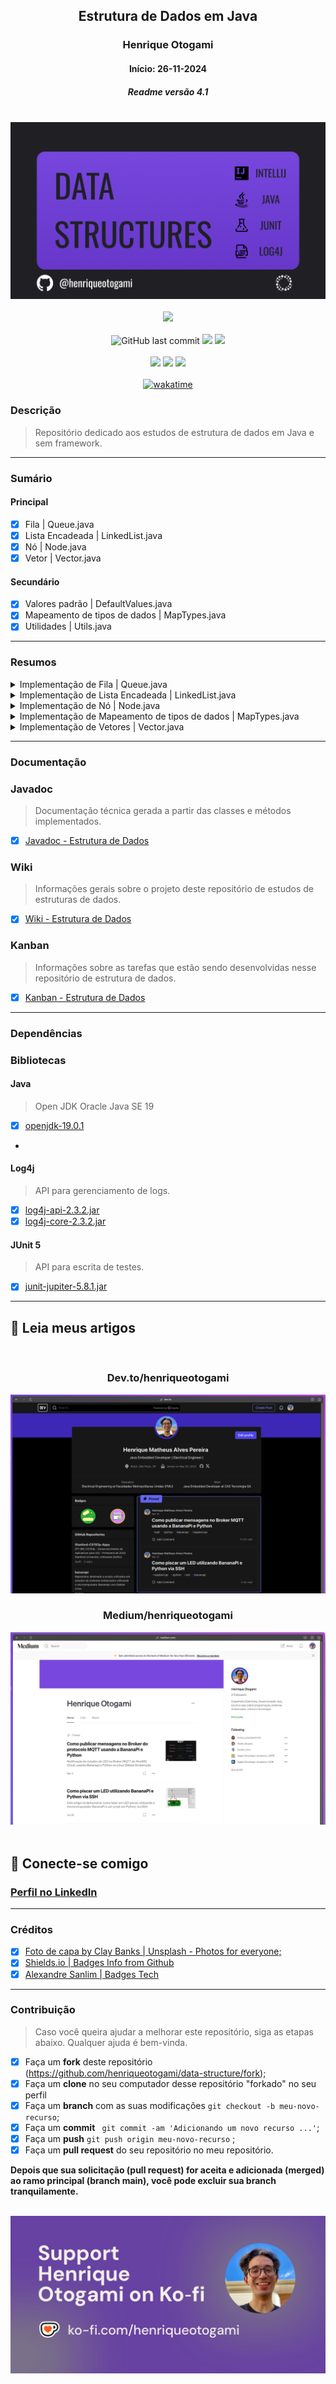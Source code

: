 <div align="center">

## Estrutura de Dados em Java
### Henrique Otogami
#### Início: 26-11-2024
##### Readme versão 4.1


</div>
<br>
<div align="center">
<img width="auto" src="https://github.com/henriqueotogami/data-structure/blob/main/resources/cover-data-structures.png?raw=true">
</div>
<br>
<div align="center">
<img src="https://img.shields.io/github/deployments/henriqueotogami/data-structure/github-pages">
</div>
<br>
<div align="center">
<img alt="GitHub last commit" src="https://img.shields.io/github/last-commit/henriqueotogami/data-structure">
<img src="https://img.shields.io/github/checks-status/henriqueotogami/data-structure/main">
<img src="https://img.shields.io/github/issues/henriqueotogami/data-structure">
</div>
<br>
<div align="center">
<img src="https://img.shields.io/github/forks/henriqueotogami/data-structure?style=flat">
<img src="https://img.shields.io/github/stars/henriqueotogami/data-structure?style=flat">
<img src="https://img.shields.io/github/license/henriqueotogami/data-structure">
</div>
<br>
<div align=center>
<a href="https://wakatime.com/badge/user/1e53636e-c916-4d50-9ce1-f3ac75a883e3/project/2c40b207-f4f2-4e1f-977c-e502cadca573"><img src="https://wakatime.com/badge/user/1e53636e-c916-4d50-9ce1-f3ac75a883e3/project/2c40b207-f4f2-4e1f-977c-e502cadca573.svg" alt="wakatime"></a>
</div>

### Descrição
> Repositório dedicado aos estudos de estrutura de dados em Java e sem framework.

<hr>

### Sumário
#### Principal
- [x] Fila              | Queue.java
- [x] Lista Encadeada   | LinkedList.java
- [x] Nó                | Node.java
- [x] Vetor             | Vector.java

#### Secundário
- [x] Valores padrão | DefaultValues.java
- [x] Mapeamento de tipos de dados | MapTypes.java
- [x] Utilidades | Utils.java
<hr>

### Resumos

<details>
    <summary> Implementação de Fila | Queue.java </summary>
<br>

> Métodos:
> - [x] addElement(Object): void
> - [x] contains(Object): boolean
> - [x] eraseAllElements(): boolean
> - [x] getAllElements(): Object[]
> - [x] getElement(int): Object
> - [x] getObjectType(Object): String
> - [x] getSize(): int
> - [x] isEmpty(): boolean
> - [x] removeElement(int): boolean
> - [x] searchElement(Object): int
> - [x] searchElement(Object[], Object): int
> - [x] setAllElements(Object[]): void
> - [x] toString(Object): String

> Testes Unitários:
> - [x] addElementTest(): void
> - [x] containsTest(): void
> - [x] createQueueTest(): void
> - [x] isEmptyTest(): void
> - [x] removeElementTest(): void
> - [x] searchElementTest(): void
> - [x] toStringTest(): void
<hr>
</details>

<details>
    <summary> Implementação de Lista Encadeada | LinkedList.java</summary>
<br>

> Métodos:
> - [x] append(final Node<T> element): void
> - [x] append(final T element): void
> - [x] append(final int position, final T element): void
> - [x] appendBegin(final T element): void
> - [x] appendMiddle(final int position, final T element): void
> - [x] getSize(): int
> - [x] getLastIndex(): int
> - [x] isEmpty(): boolean
> - [x] isInvalidPosition(final int position): boolean
> - [x] clear(): void
> - [x] removeFirstElement(): T
> - [x] removeLastElement(): T
> - [x] removeElement(final int position): T
> - [x] searchNode(final int position): Node<T>
> - [x] searchElementByPosition(final int position): T
> - [x] searchElement(final T element): int
> - [x] toString(): String
> - [x] getClassName(): String

> Testes Unitários:
> - [x] createEmptyListTest(): void
> - [x] createFullListTest(): void
> - [x] appendTest(): void
> - [x] clearTest(): void
> - [x] clearEmptyListTest(): void
> - [x] searchElementTest(): void
> - [x] searchElementNonExistentTest(): void
> - [x] appendBeginTest(): void
> - [x] appendMiddleTest(): void
> - [x] appendEndTest(): void
> - [x] appendOutOfBoundsTest(): void
> - [x] removeFirstElementTest(): void
> - [x] removeLastElementTest(): void
> - [x] removeElementTest(): void
> - [x] removeElementOutOfBoundsTest(): void
> - [x] removeFirstElementEmptyListTest(): void
> - [x] removeEndElementEmptyListTest(): void
> - [x] createFullListTest(): void
> - [x] createFullListTest(): void
> - [x] createFullListTest(): void
<hr>
</details>

<details>
    <summary> Implementação de Nó | Node.java </summary>
<br>

> Métodos:
> - [x] getElement(): T
> - [x] setElement(final T element): void
> - [x] getNextElement(): Node<T>
> - [x] setNextElement(final Node<T> nextObject): void
> - [x] toString(): String
> - [x] getClassName(): String
</details>

<details>
    <summary> Implementação de Mapeamento de tipos de dados | MapTypes.java </summary>
<br>

> Métodos:
> - [x] getObjectArrayToString(Object element, String elementType): String
> - [x] getPrimitiveArrayToString(Object element, String elementType): String
> - [x] getObjectToString(Object element, String elementType): String
> - [x] getPrimitiveToString(Object element, String elementType): String
> - [x] getElementContentsToString(final Object[] objectArray): String
> - [x] getElementContentsToString(Object element): String
> - [x] getGroup(final String typeElement): String
> - [x] getObjectType(final Object element): String
</details>

<details>
    <summary> Implementação de Vetores | Vector.java </summary>
<br>

> Métodos:
> - [x] append(int position, T element): void
> - [x] append(T element): void
> - [x] clear(): void
> - [x] contains(int position): boolean 
> - [x] contains(T element): boolean 
> - [x] getElements(): T[]
> - [x] getEmptyIndexes(): int[]
> - [x] getLastIndexOfElement(T element): int
> - [x] getSize(): int
> - [x] increaseCapacity(): void
> - [x] isFoundElement(T element): boolean
> - [x] remove(int position): void
> - [x] remove(T element): void
> - [x] searchByElement(T element): int
> - [x] searchByPosition(int position): T
> - [x] toString(): String

> Testes unitários:
> - [x] appendElementsTest(): void
> - [x] appendTest(): void
> - [x] clearTest(): void
> - [x] containsByElementTest(): void
> - [x] containsByPositionTest(): void
> - [x] createVectorTest(): void
> - [x] getEmptyIndexesTest(): void
> - [x] increaseCapacityTest(): void
> - [x] init(): void
> - [x] isFoundElementTest(): void
> - [x] lastIndexOfElementTest(): void
> - [x] removeByElement(): void
> - [x] removeElementByPositionTest(): void
> - [x] searchByElementTest(): void
> - [x] searchByPositionTest(): void
> - [x] toStringTest(): void

</details>

<hr>

### Documentação
### Javadoc
> Documentação técnica gerada a partir das classes e métodos implementados.
- [x] [Javadoc - Estrutura de Dados](https://henriqueotogami.github.io/data-structure/)

### Wiki
> Informações gerais sobre o projeto deste repositório de estudos de estruturas de dados.
- [x] [Wiki - Estrutura de Dados](https://github.com/henriqueotogami/data-structure/wiki)

### Kanban
> Informações sobre as tarefas que estão sendo desenvolvidas nesse repositório de estrutura de dados.
- [x] [Kanban - Estrutura de Dados](https://github.com/users/henriqueotogami/projects/4)

<hr>

### Dependências
### Bibliotecas

#### Java
> Open JDK Oracle Java SE 19
- [x] [openjdk-19.0.1](https://openjdk.org/projects/jdk/19/)
- 
#### Log4j
> API para gerenciamento de logs.
- [x] [log4j-api-2.3.2.jar](https://logging.apache.org/log4j/2.3.x/download.html)
- [x] [log4j-core-2.3.2.jar](https://logging.apache.org/log4j/2.3.x/download.html)

#### JUnit 5
> API para escrita de testes.
- [x] [junit-jupiter-5.8.1.jar](https://mvnrepository.com/artifact/org.junit.jupiter/junit-jupiter-api/5.8.1)

<hr>

## 📝 Leia meus artigos

<br>
<div align="center">
    <h3>Dev.to/henriqueotogami</h3>
    <a href="https://dev.to/henriqueotogami" target="_blank">
        <img width="auto" src="https://github.com/henriqueotogami/data-structure/blob/main/resources/henrique-otogami-devto-profile.png?raw=true">
    </a>
    <br>
    <h3>Medium/henriqueotogami</h3>
    <a href="https://medium.com/@henriqueotogami" target="_blank">
        <img width="auto" src="https://github.com/henriqueotogami/data-structure/blob/main/resources/henrique-otogami-medium-profile.png?raw=true">
    </a>
</div>

<br>

## 💼 Conecte-se comigo
### [Perfil no LinkedIn](https://www.linkedin.com/in/henrique-matheus-alves-pereira)

<hr>

### Créditos
- [x] [Foto de capa by Clay Banks | Unsplash - Photos for everyone;](https://unsplash.com/photos/oO6Gm16Cqcg)
- [x] [Shields.io | Badges Info from Github](https://img.shields.io)
- [x] [Alexandre Sanlim | Badges Tech](https://github.com/alexandresanlim/Badges4-README.md-Profile)

<hr>

### Contribuição
> Caso você queira ajudar a melhorar este repositório, siga as etapas abaixo.
> Qualquer ajuda é bem-vinda.

- [x] Faça um **fork** deste repositório (https://github.com/henriqueotogami/data-structure/fork);
- [x] Faça um **clone** no seu computador desse repositório "forkado" no seu perfil
- [x] Faça um **branch** com as suas modificações ` git checkout -b meu-novo-recurso `;
- [x] Faça um **commit** ` git commit -am 'Adicionando um novo recurso ...'`;
- [x] Faça um **push** ` git push origin meu-novo-recurso ` ;
- [x] Faça um **pull request** do seu repositório no meu repositório.

**Depois que sua solicitação (pull request) for aceita e adicionada (merged) ao ramo principal (branch main), você pode excluir sua branch tranquilamente.**

<br>
<div align="center">
<img width="auto" src="https://github.com/henriqueotogami/data-structure/blob/main/resources/kofi-henrique-otogami.jpg?raw=true">
</div>
